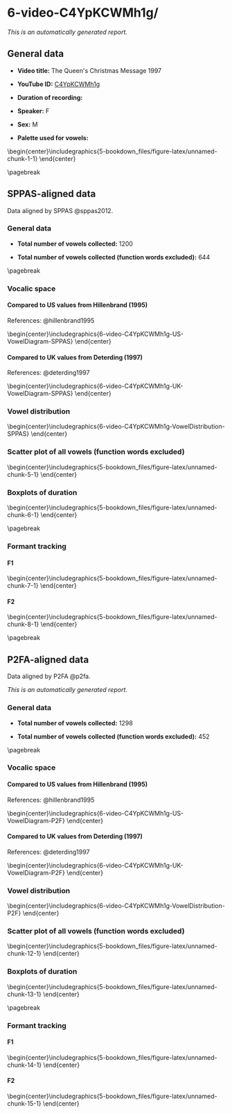 # 6-video-C4YpKCWMh1g/






*This is an automatically generated report.*

## General data

* **Video title:**  The Queen's Christmas Message 1997

* **YouTube ID:** [C4YpKCWMh1g](https://www.youtube.com/watch?v=C4YpKCWMh1g)

* **Duration of recording:** 

* **Speaker:** F

* **Sex:** M

* **Palette used for vowels:**


\begin{center}\includegraphics{5-bookdown_files/figure-latex/unnamed-chunk-1-1} \end{center}

\pagebreak

## SPPAS-aligned data

Data aligned by SPPAS @sppas2012.

### General data 

* **Total number of vowels collected:** 1200

* **Total number of vowels collected (function words excluded):** 644

\pagebreak

 
### Vocalic space

#### Compared to US values from Hillenbrand (1995)


References: @hillenbrand1995


\begin{center}\includegraphics{6-video-C4YpKCWMh1g-US-VowelDiagram-SPPAS} \end{center}

#### Compared to UK values from Deterding (1997)

References: @deterding1997


\begin{center}\includegraphics{6-video-C4YpKCWMh1g-UK-VowelDiagram-SPPAS} \end{center}

### Vowel distribution


\begin{center}\includegraphics{6-video-C4YpKCWMh1g-VowelDistribution-SPPAS} \end{center}

### Scatter plot of all vowels (function words excluded)


\begin{center}\includegraphics{5-bookdown_files/figure-latex/unnamed-chunk-5-1} \end{center}

### Boxplots of duration


\begin{center}\includegraphics{5-bookdown_files/figure-latex/unnamed-chunk-6-1} \end{center}

\pagebreak

### Formant tracking

#### F1


\begin{center}\includegraphics{5-bookdown_files/figure-latex/unnamed-chunk-7-1} \end{center}

#### F2


\begin{center}\includegraphics{5-bookdown_files/figure-latex/unnamed-chunk-8-1} \end{center}

\pagebreak

## P2FA-aligned data

Data aligned by P2FA @p2fa.




*This is an automatically generated report.*

### General data

* **Total number of vowels collected:** 1298

* **Total number of vowels collected (function words excluded):** 452

\pagebreak

### Vocalic space

#### Compared to US values from Hillenbrand (1995)

References: @hillenbrand1995


\begin{center}\includegraphics{6-video-C4YpKCWMh1g-US-VowelDiagram-P2F} \end{center}

#### Compared to UK values from Deterding (1997)

References: @deterding1997


\begin{center}\includegraphics{6-video-C4YpKCWMh1g-UK-VowelDiagram-P2F} \end{center}

### Vowel distribution


\begin{center}\includegraphics{6-video-C4YpKCWMh1g-VowelDistribution-P2F} \end{center}

### Scatter plot of all vowels (function words excluded)


\begin{center}\includegraphics{5-bookdown_files/figure-latex/unnamed-chunk-12-1} \end{center}


### Boxplots of duration


\begin{center}\includegraphics{5-bookdown_files/figure-latex/unnamed-chunk-13-1} \end{center}

\pagebreak

### Formant tracking

#### F1


\begin{center}\includegraphics{5-bookdown_files/figure-latex/unnamed-chunk-14-1} \end{center}

#### F2


\begin{center}\includegraphics{5-bookdown_files/figure-latex/unnamed-chunk-15-1} \end{center}



 
